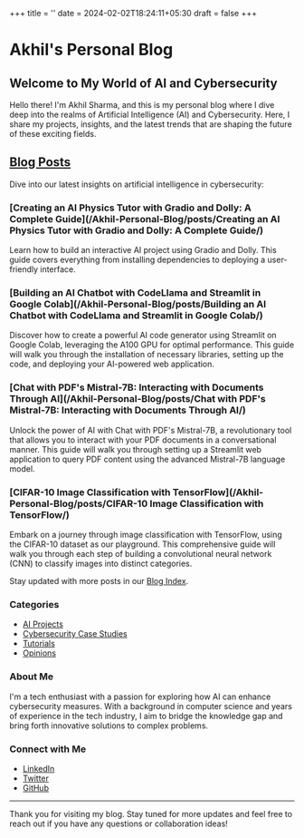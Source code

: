 +++
title = ''
date = 2024-02-02T18:24:11+05:30
draft = false
+++

# Akhil's Personal Blog

## Welcome to My World of AI and Cybersecurity


Hello there! I'm Akhil Sharma, and this is my personal blog where I dive deep into the realms of Artificial Intelligence (AI) and Cybersecurity. Here, I share my projects, insights, and the latest trends that are shaping the future of these exciting fields.


## [Blog Posts](/Akhil-Personal-Blog/posts/)

Dive into our latest insights on artificial intelligence in cybersecurity:

### [Creating an AI Physics Tutor with Gradio and Dolly: A Complete Guide](/Akhil-Personal-Blog/posts/Creating an AI Physics Tutor with Gradio and Dolly: A Complete Guide/)

Learn how to build an interactive AI project using Gradio and Dolly. This guide covers everything from installing dependencies to deploying a user-friendly interface.

### [Building an AI Chatbot with CodeLlama and Streamlit in Google Colab](/Akhil-Personal-Blog/posts/Building an AI Chatbot with CodeLlama and Streamlit in Google Colab/)

Discover how to create a powerful AI code generator using Streamlit on Google Colab, leveraging the A100 GPU for optimal performance. This guide will walk you through the installation of necessary libraries, setting up the code, and deploying your AI-powered web application.

### [Chat with PDF's Mistral-7B: Interacting with Documents Through AI](/Akhil-Personal-Blog/posts/Chat with PDF's Mistral-7B: Interacting with Documents Through AI/)

Unlock the power of AI with Chat with PDF's Mistral-7B, a revolutionary tool that allows you to interact with your PDF documents in a conversational manner. This guide will walk you through setting up a Streamlit web application to query PDF content using the advanced Mistral-7B language model.

### [CIFAR-10 Image Classification with TensorFlow](/Akhil-Personal-Blog/posts/CIFAR-10 Image Classification with TensorFlow/)

Embark on a journey through image classification with TensorFlow, using the CIFAR-10 dataset as our playground. This comprehensive guide will walk you through each step of building a convolutional neural network (CNN) to classify images into distinct categories.

Stay updated with more posts in our [Blog Index](/Akhil-Personal-Blog/posts/).

### Categories

- [AI Projects](/category/ai-projects)
- [Cybersecurity Case Studies](/category/cybersecurity-case-studies)
- [Tutorials](/category/tutorials)
- [Opinions](/category/opinions)

### About Me

I'm a tech enthusiast with a passion for exploring how AI can enhance cybersecurity measures. With a background in computer science and years of experience in the tech industry, I aim to bridge the knowledge gap and bring forth innovative solutions to complex problems.

### Connect with Me

- [LinkedIn](https://www.linkedin.com/in/akhil)
- [Twitter](https://twitter.com/akhil)
- [GitHub](https://github.com/akhil)

---

Thank you for visiting my blog. Stay tuned for more updates and feel free to reach out if you have any questions or collaboration ideas!

